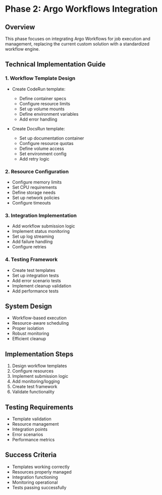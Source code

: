 # Phase 2: Argo Workflows Integration

## Overview
This phase focuses on integrating Argo Workflows for job execution and management, replacing the current custom solution with a standardized workflow engine.

## Technical Implementation Guide

### 1. Workflow Template Design
- Create CodeRun template:
  - Define container specs
  - Configure resource limits
  - Set up volume mounts
  - Define environment variables
  - Add error handling

- Create DocsRun template:
  - Set up documentation container
  - Configure resource quotas
  - Define volume access
  - Set environment config
  - Add retry logic

### 2. Resource Configuration
- Configure memory limits
- Set CPU requirements
- Define storage needs
- Set up network policies
- Configure timeouts

### 3. Integration Implementation
- Add workflow submission logic
- Implement status monitoring
- Set up log streaming
- Add failure handling
- Configure retries

### 4. Testing Framework
- Create test templates
- Set up integration tests
- Add error scenario tests
- Implement cleanup validation
- Add performance tests

## System Design
- Workflow-based execution
- Resource-aware scheduling
- Proper isolation
- Robust monitoring
- Efficient cleanup

## Implementation Steps
1. Design workflow templates
2. Configure resources
3. Implement submission logic
4. Add monitoring/logging
5. Create test framework
6. Validate functionality

## Testing Requirements
- Template validation
- Resource management
- Integration points
- Error scenarios
- Performance metrics

## Success Criteria
- Templates working correctly
- Resources properly managed
- Integration functioning
- Monitoring operational
- Tests passing successfully